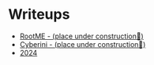 # Writeups

- [RootME - (place under construction🚧)](RootME)
- [Cyberini - (place under construction🚧)](CyberiniCTF)
- [2024](2024)



